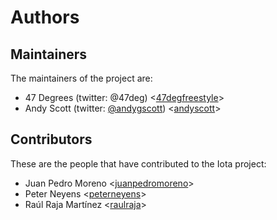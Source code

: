 # Authors

## Maintainers

The maintainers of the project are:

* 47 Degrees (twitter: @47deg) <[47degfreestyle](https://github.com/47degfreestyle)>
* Andy Scott (twitter: [@andygscott](https://twitter.com/andygscott)) <[andyscott](https://github.com/andyscott)>

## Contributors

These are the people that have contributed to the Iota project:

* Juan Pedro Moreno <[juanpedromoreno](https://github.com/juanpedromoreno)>
* Peter Neyens <[peterneyens](https://github.com/peterneyens)>
* Raúl Raja Martínez <[raulraja](https://github.com/raulraja)>
